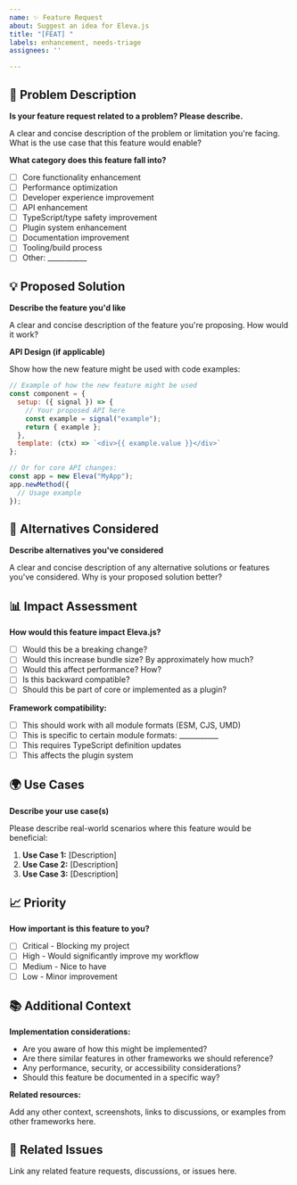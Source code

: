 ```yaml
---
name: ✨ Feature Request
about: Suggest an idea for Eleva.js
title: "[FEAT] "
labels: enhancement, needs-triage
assignees: ''

---
```


## 🎯 Problem Description

**Is your feature request related to a problem? Please describe.**

A clear and concise description of the problem or limitation you're facing. What is the use case that this feature would enable?

**What category does this feature fall into?**

- [ ] Core functionality enhancement
- [ ] Performance optimization
- [ ] Developer experience improvement
- [ ] API enhancement
- [ ] TypeScript/type safety improvement
- [ ] Plugin system enhancement
- [ ] Documentation improvement
- [ ] Tooling/build process
- [ ] Other: ___________

## 💡 Proposed Solution

**Describe the feature you'd like**

A clear and concise description of the feature you're proposing. How would it work?

**API Design (if applicable)**

Show how the new feature might be used with code examples:

```javascript
// Example of how the new feature might be used
const component = {
  setup: ({ signal }) => {
    // Your proposed API here
    const example = signal("example");
    return { example };
  },
  template: (ctx) => `<div>{{ example.value }}</div>`
};

// Or for core API changes:
const app = new Eleva("MyApp");
app.newMethod({
  // Usage example
});
```

## 🔀 Alternatives Considered

**Describe alternatives you've considered**

A clear and concise description of any alternative solutions or features you've considered. Why is your proposed solution better?

## 📊 Impact Assessment

**How would this feature impact Eleva.js?**

- [ ] Would this be a breaking change?
- [ ] Would this increase bundle size? By approximately how much?
- [ ] Would this affect performance? How?
- [ ] Is this backward compatible?
- [ ] Should this be part of core or implemented as a plugin?

**Framework compatibility:**
- [ ] This should work with all module formats (ESM, CJS, UMD)
- [ ] This is specific to certain module formats: ___________
- [ ] This requires TypeScript definition updates
- [ ] This affects the plugin system

## 🌍 Use Cases

**Describe your use case(s)**

Please describe real-world scenarios where this feature would be beneficial:

1. **Use Case 1:** [Description]
2. **Use Case 2:** [Description]
3. **Use Case 3:** [Description]

## 📈 Priority

**How important is this feature to you?**

- [ ] Critical - Blocking my project
- [ ] High - Would significantly improve my workflow
- [ ] Medium - Nice to have
- [ ] Low - Minor improvement

## 📚 Additional Context

**Implementation considerations:**

- Are you aware of how this might be implemented?
- Are there similar features in other frameworks we should reference?
- Any performance, security, or accessibility considerations?
- Should this feature be documented in a specific way?

**Related resources:**

Add any other context, screenshots, links to discussions, or examples from other frameworks here.

## 🔗 Related Issues

Link any related feature requests, discussions, or issues here.
